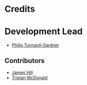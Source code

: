 # Credits

# Development Lead

* [Philip Tunnard-Gardner](https://github.com/SemVerTsar)

## Contributors


* [James Hill](https://github.com/dammitjim)
* [Tristan McDonald](https://github.com/trubblebruin)
